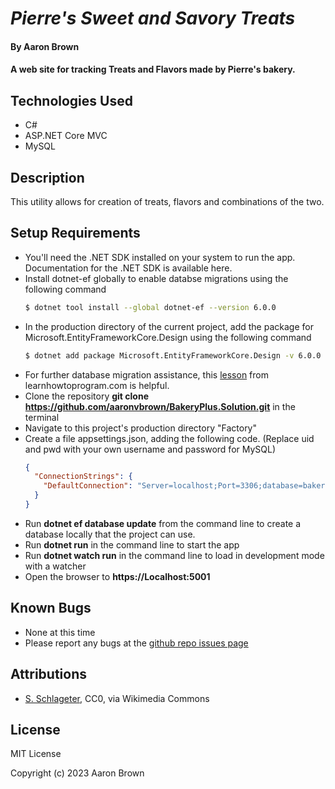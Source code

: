 
# _Pierre's Sweet and Savory Treats_

#### By **Aaron Brown**

#### A web site for tracking Treats and Flavors made by Pierre's bakery.

## Technologies Used

* C#
* ASP.NET Core MVC
* MySQL

## Description
This utility allows for creation of treats, flavors and combinations of the two.


## Setup Requirements

* You'll need the .NET SDK installed on your system to run the app.  Documentation for the .NET SDK is available here.
* Install dotnet-ef globally to enable databse migrations using the following command
  ```bash
  $ dotnet tool install --global dotnet-ef --version 6.0.0
  ```
* In the production directory of the current project, add the package for Microsoft.EntityFrameworkCore.Design using the following command
  ```bash
  $ dotnet add package Microsoft.EntityFrameworkCore.Design -v 6.0.0
  ```
* For further database migration assistance, this [lesson](https://part-time-evening.learnhowtoprogram.com/c-and-net/many-to-many-relationships/code-first-development-and-migrations) from learnhowtoprogram.com is helpful.
* Clone the repository **git clone https://github.com/aaronvbrown/BakeryPlus.Solution.git**  in the terminal
* Navigate to this project's production directory "Factory"
* Create a file appsettings.json, adding the following code.  (Replace uid and pwd with your own username and password for MySQL)
  ```json
  {
    "ConnectionStrings": {
      "DefaultConnection": "Server=localhost;Port=3306;database=bakery_plus;uid=[your-username];pwd=[your-password];"
    }
  }
  ```
* Run **dotnet ef database update** from the command line to create a database locally that the project can use.
* Run **dotnet run** in the command line to start the app
* Run **dotnet watch run** in the command line to load in development mode with a watcher
* Open the browser to **https://Localhost:5001**

## Known Bugs
* None at this time
* Please report any bugs at the [github repo issues page](https://github.com/aaronvbrown/BakeryPlus.Solution/issues)

## Attributions
  
* <a href="https://commons.wikimedia.org/wiki/File:WIKIPEDIA15_SWEDEN_FIKA-01.svg">S. Schlageter</a>, CC0, via Wikimedia Commons


## License
MIT License



Copyright (c) 2023 Aaron Brown